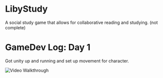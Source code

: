 # LibyStudy
A social study game that allows for collaborative reading and studying. (not complete)


# GameDev Log: Day 1

Got unity up and running and set up movement for character.


<img src='https://media.giphy.com/media/IQiUVE39858POPPzJE/giphy.gif' title='Day 1' width='' alt='Video Walkthrough' />

